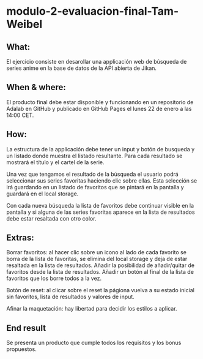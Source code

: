 # modulo-2-evaluacion-final-Tam-Weibel

## What:
El ejercicio consiste en desarollar una applicación web de búsqueda de series anime en la base de datos de la API abierta de Jikan. 

## When & where:
El producto final debe estar disponible y funcionando en un repositorio de Adalab en GitHub y publicado en GitHub Pages el lunes 22 de enero a las 14:00 CET.

## How: 
La estructura de la applicación debe tener un input y botón de busqueda y un listado donde muestra el listado resultante. Para cada resultado se mostrará el título y el cartel de la serie.

Una vez que tengamos el resultado de la búsqueda el usuario podrá seleccionar sus series favoritas haciendo clic sobre ellas. Esta selección se irá guardando en un listado de favoritos que se pintará en la pantalla y guardará en el local storage.

Con cada nueva búsqueda la lista de favoritos debe continuar visible en la pantalla y si alguna de las series favoritas aparece en la lista de resultados debe estar resaltada con otro color. 

## Extras:
Borrar favoritos: al hacer clic sobre un icono al lado de cada favorito se borra de la    lista de favoritas, se elimina del local storage y deja de estar resaltada en la lista de resultados. 
Añadir la posibilidad de añadir/quitar de favoritos desde la lista de resultados. 
Añadir un botón al final de la lista de favoritos que los borre todos a la vez.

Botón de reset: al clicar sobre el reset la págiona vuelva a su estado inicial sin favoritos, lista de resultados y valores de input.

Afinar la maquetación: hay libertad para decidir los estilos a aplicar.

## End result
Se presenta un producto que cumple todos los requisitos y los bonus propuestos.